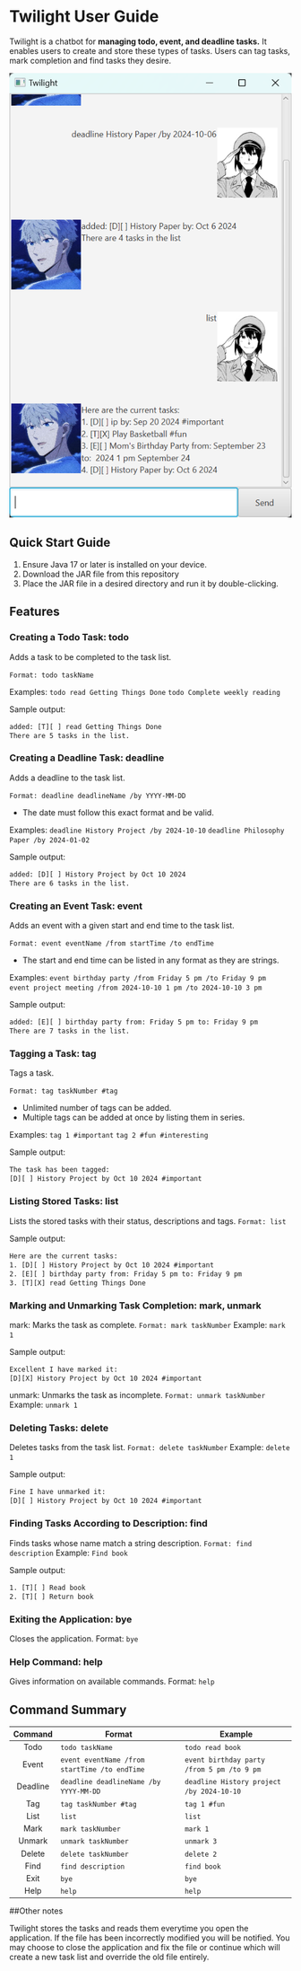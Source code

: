 # Twilight User Guide

Twilight is a chatbot for **managing todo, event, and deadline tasks.** It enables users to create and 
store these types of tasks. Users can tag tasks, mark completion and find tasks they desire. 

![Ui.png](Ui.png)

## Quick Start Guide
1. Ensure Java 17 or later is installed on your device. 
2. Download the JAR file from this repository
3. Place the JAR file in a desired directory and run it by double-clicking. 

## Features

### Creating a Todo Task: todo
Adds a task to be completed to the task list.

`Format: todo taskName`

Examples:
`todo read Getting Things Done` `todo Complete weekly reading`

Sample output:
```
added: [T][ ] read Getting Things Done
There are 5 tasks in the list.
```

### Creating a Deadline Task: deadline
Adds a deadline to the task list.

`Format: deadline deadlineName /by YYYY-MM-DD` 

- The date must follow this exact format and be valid.

Examples:
`deadline History Project /by 2024-10-10` `deadline Philosophy Paper /by 2024-01-02`

Sample output:
```
added: [D][ ] History Project by Oct 10 2024
There are 6 tasks in the list.
```

### Creating an Event Task: event
Adds an event with a given start and end time to the task list.

`Format: event eventName /from startTime /to endTime`
 
- The start and end time can be listed in any format as they are strings.

Examples:
`event birthday party /from Friday 5 pm /to Friday 9 pm ` `event project meeting /from 2024-10-10 1 pm /to 2024-10-10 3 pm`

Sample output:
```
added: [E][ ] birthday party from: Friday 5 pm to: Friday 9 pm
There are 7 tasks in the list.
```

### Tagging a Task: tag
Tags a task.

`Format: tag taskNumber #tag`

- Unlimited number of tags can be added.
- Multiple tags can be added at once by listing them in series.

Examples:
`tag 1 #important` `tag 2 #fun #interesting`

Sample output:
```
The task has been tagged:
[D][ ] History Project by Oct 10 2024 #important
```

### Listing Stored Tasks: list
Lists the stored tasks with their status, descriptions and tags.
`Format: list`

Sample output:
```
Here are the current tasks:
1. [D][ ] History Project by Oct 10 2024 #important
2. [E][ ] birthday party from: Friday 5 pm to: Friday 9 pm
3. [T][X] read Getting Things Done
```

### Marking and Unmarking Task Completion: mark, unmark
mark: Marks the task as complete.
`Format: mark taskNumber`
Example: `mark 1`

Sample output:
```
Excellent I have marked it:
[D][X] History Project by Oct 10 2024 #important
```

unmark: Unmarks the task as incomplete.
`Format: unmark taskNumber`
Example: `unmark 1` 

### Deleting Tasks: delete
Deletes tasks from the task list.
`Format: delete taskNumber`
Example: `delete 1`

Sample output:
```
Fine I have unmarked it:
[D][ ] History Project by Oct 10 2024 #important
```

### Finding Tasks According to Description: find
Finds tasks whose name match a string description.
`Format: find description`
Example: `Find book`

Sample output:
```Here are the matches:
1. [T][ ] Read book
2. [T][ ] Return book
```

### Exiting the Application: bye
Closes the application. 
Format: `bye`

### Help Command: help
Gives information on available commands.
Format: `help`

## Command Summary

| Command  | Format                                         | Example                                     |
|:--------:|------------------------------------------------|---------------------------------------------|
|   Todo   | `todo taskName`                                | `todo read book`                            |
|  Event   | `event eventName /from startTime /to endTime`  | `event birthday party /from 5 pm /to 9 pm`  |
| Deadline | `deadline deadlineName /by YYYY-MM-DD`         | `deadline History project /by 2024-10-10`   |
|   Tag    | `tag taskNumber #tag`                          | `tag 1 #fun`                                | 
|   List   | `list`                                         | `list`                                      | 
|   Mark   | `mark taskNumber`                              | `mark 1`                                    |                            
|  Unmark  | `unmark taskNumber`                            | `unmark 3`                                  |
|  Delete  | `delete taskNumber`                            | `delete 2`                                  |                                 
|   Find   | `find description`                             | `find book`                                 |
|   Exit   | `bye`                                          | `bye`                                       |
|   Help   | `help`                                         | `help`                                      |

##Other notes

Twilight stores the tasks and reads them everytime you open the application. If the file has been incorrectly
modified you will be notified. You may choose to close the application and fix the file or continue which will
create a new task list and override the old file entirely. 